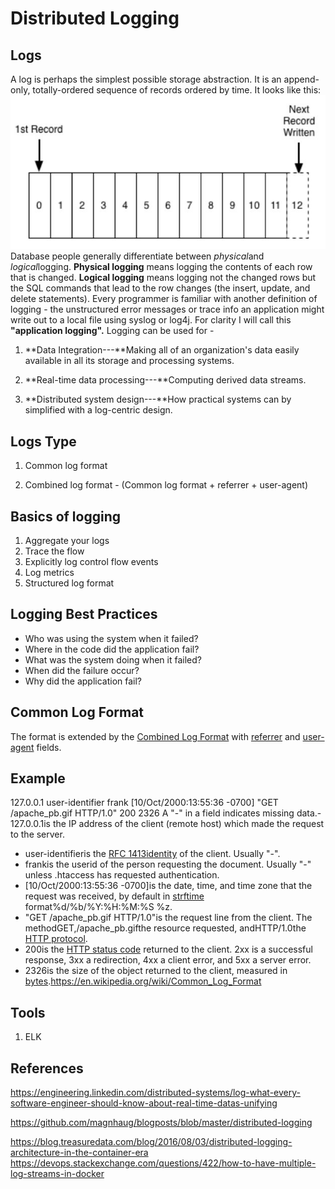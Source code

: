 # Distributed Logging

## Logs

A log is perhaps the simplest possible storage abstraction. It is an append-only, totally-ordered sequence of records ordered by time. It looks like this:
![image](../../media/Distributed-Logging-image1.jpg)
Database people generally differentiate between *physical*and *logical*logging. **Physical logging** means logging the contents of each row that is changed. **Logical logging** means logging not the changed rows but the SQL commands that lead to the row changes (the insert, update, and delete statements).
Every programmer is familiar with another definition of logging - the unstructured error messages or trace info an application might write out to a local file using syslog or log4j. For clarity I will call this **"application logging".**
Logging can be used for -

1. **Data Integration---**Making all of an organization's data easily available in all its storage and processing systems.

2. **Real-time data processing---**Computing derived data streams.

3. **Distributed system design---**How practical systems can by simplified with a log-centric design.

## Logs Type

1. Common log format

2. Combined log format - (Common log format + referrer + user-agent)

## Basics of logging

1. Aggregate your logs
2. Trace the flow
3. Explicitly log control flow events
4. Log metrics
5. Structured log format

## Logging Best Practices

- Who was using the system when it failed?
- Where in the code did the application fail?
- What was the system doing when it failed?
- When did the failure occur?
- Why did the application fail?

## Common Log Format

The format is extended by the [Combined Log Format](https://en.wikipedia.org/w/index.php?title=Combined_Log_Format&action=edit&redlink=1) with [referrer](https://en.wikipedia.org/wiki/Referrer) and [user-agent](https://en.wikipedia.org/wiki/User-agent) fields.

## Example

127.0.0.1 user-identifier frank [10/Oct/2000:13:55:36 -0700] "GET /apache_pb.gif HTTP/1.0" 200 2326
A "-" in a field indicates missing data.- 127.0.0.1is the IP address of the client (remote host) which made the request to the server.

- user-identifieris the [RFC 1413](https://tools.ietf.org/html/rfc1413)[identity](https://en.wikipedia.org/wiki/Ident_Protocol) of the client. Usually "-".
- frankis the userid of the person requesting the document. Usually "-" unless .htaccess has requested authentication.
- [10/Oct/2000:13:55:36 -0700]is the date, time, and time zone that the request was received, by default in [strftime](https://en.wikipedia.org/wiki/Strftime) format%d/%b/%Y:%H:%M:%S %z.
- "GET /apache_pb.gif HTTP/1.0"is the request line from the client. The methodGET,/apache_pb.gifthe resource requested, andHTTP/1.0the [HTTP protocol](https://en.wikipedia.org/wiki/Hypertext_Transfer_Protocol).
- 200is the [HTTP status code](https://en.wikipedia.org/wiki/HTTP_status_code) returned to the client. 2xx is a successful response, 3xx a redirection, 4xx a client error, and 5xx a server error.
- 2326is the size of the object returned to the client, measured in [bytes](https://en.wikipedia.org/wiki/Byte).<https://en.wikipedia.org/wiki/Common_Log_Format>

## Tools

1. ELK

## References

<https://engineering.linkedin.com/distributed-systems/log-what-every-software-engineer-should-know-about-real-time-datas-unifying>

<https://github.com/magnhaug/blogposts/blob/master/distributed-logging>

<https://blog.treasuredata.com/blog/2016/08/03/distributed-logging-architecture-in-the-container-era>
<https://devops.stackexchange.com/questions/422/how-to-have-multiple-log-streams-in-docker>
